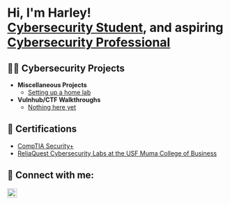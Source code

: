 <h1>Hi, I'm Harley! <br/><a href = "https://github.com/harleydel">Cybersecurity Student</a>, and aspiring <a href = "https://www.linkedin.com/in/harley-del-castillo-84288a205/">Cybersecurity Professional</a></h1>

<h2>👨‍💻 Cybersecurity Projects</h2>

- <b>Miscellaneous Projects</b>
  - [Setting up a home lab](https://github.com/harleydel/Cybersecurity-Home-Lab.git)
- <b>Vulnhub/CTF Walkthroughs</b>
  - [Nothing here yet](https://google.com)

<h2>📃 Certifications</h2>

- [CompTIA Security+](https://www.credly.com/badges/4cd7acc6-87ef-4aa5-9665-9707924dcff7?source=linked_in_profile)
- [ReliaQuest Cybersecurity Labs at the USF Muma College of Business](https://www.credly.com/badges/35ca1a90-7c31-4691-b5e5-dd2c855d7b14?source=linked_in_profile)

<h2>🤳 Connect with me:</h2>

[<img align="left" alt="HarleyDelCastillo | LinkedIn" width="22px" src="https://cdn.jsdelivr.net/npm/simple-icons@v3/icons/linkedin.svg" />][linkedin]

[linkedin]: https://www.linkedin.com/in/harley-del-castillo-84288a205/

<!--
**joshmadakor1/joshmadakor1** is a ✨ _special_ ✨ repository because its `README.md` (this file) appears on your GitHub profile.

Here are some ideas to get you started:

- 🔭 I’m currently working on ...
- 🌱 I’m currently learning ...
- 👯 I’m looking to collaborate on ...
- 🤔 I’m looking for help with ...
- 💬 Ask me about ...
- 📫 How to reach me: ...
- 😄 Pronouns: ...
- ⚡ Fun fact: ...
-->

